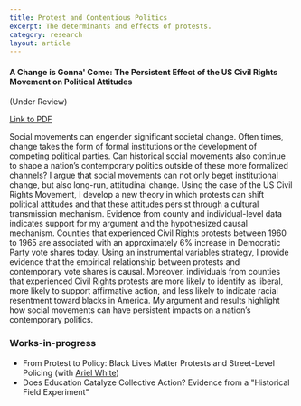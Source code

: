 ```yaml
---
title: Protest and Contentious Politics
excerpt: The determinants and effects of protests.
category: research
layout: article
---
```


#### A Change is Gonna' Come: The Persistent Effect of the US Civil Rights Movement on Political Attitudes
\(Under Review\)

[Link to PDF]({{site.url}}/files/long-term-protests-v2.pdf)

Social movements can engender significant societal change. Often times, change takes the form of formal institutions or the development of competing political parties. Can historical social movements also continue to shape a nation’s contemporary politics outside of these more formalized channels? I argue that social movements can not only beget institutional change, but also long-run, attitudinal change. Using the case of the US Civil Rights Movement, I develop a new theory in which protests can shift political attitudes and that these attitudes persist through a cultural transmission mechanism. Evidence from county and individual-level data indicates support for my argument and the hypothesized causal mechanism. Counties that experienced Civil Rights protests between 1960 to 1965 are associated with an approximately 6% increase in Democratic Party vote shares today. Using an instrumental variables strategy, I provide evidence that the empirical relationship between protests and contemporary vote shares is causal. Moreover, individuals from counties that experienced Civil Rights protests are more likely to identify as liberal, more likely to support affirmative action, and less likely to indicate racial resentment toward blacks in America. My argument and results highlight how social movements can have persistent impacts on a nation’s contemporary politics.


### Works-in-progress

* From Protest to Policy: Black Lives Matter Protests and Street-Level Policing (with [Ariel White](https://arwhite.mit.edu/))
* Does Education Catalyze Collective Action? Evidence from a "Historical Field Experiment"